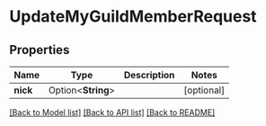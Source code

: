 # UpdateMyGuildMemberRequest

## Properties

Name | Type | Description | Notes
------------ | ------------- | ------------- | -------------
**nick** | Option<**String**> |  | [optional]

[[Back to Model list]](../README.md#documentation-for-models) [[Back to API list]](../README.md#documentation-for-api-endpoints) [[Back to README]](../README.md)


